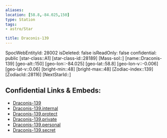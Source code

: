 ```yaml
---
aliases: 
location: [58.8,-84.025,150]
type: Station
tags:
- astro/Star

title: Draconis-139
---
```

SpocWebEntityId: 28002
isDeleted: false
isReadOnly: false
confidential: public
[star-class::A1]
[star-class-id::28189]
[Mass-sol::]
[name::Draconis-139]
[geo-alt::150]
[geo-lon::-84.025]
[geo-lat::58.8]
[geo-lon-v::-0.006]
[geo-lat-v::0.06]
[bright-min::48]
[bright-max::48]
[Zodiac-index::139]
[ZodiacId::28116]
[NextStarId::]



## Confidential Links & Embeds: 
- [Draconis-139](../../../_public/astro/Star/Draconis-139.md) 
- [Draconis-139.internal](../../../_internal/astro/Star/Draconis-139.internal.md) 
- [Draconis-139.protect](../../../_protect/astro/Star/Draconis-139.protect.md) 
- [Draconis-139.private](../../../_private/astro/Star/Draconis-139.private.md) 
- [Draconis-139.personal](../../../_personal/astro/Star/Draconis-139.personal.md) 
- [Draconis-139.secret](../../../_secret/astro/Star/Draconis-139.secret.md)

